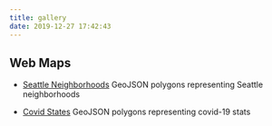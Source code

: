 ```yaml
---
title: gallery
date: 2019-12-27 17:42:43
---
```


## Web Maps

- [Seattle Neighborhoods](seattle-neighborhoods.html)
    GeoJSON polygons representing Seattle neighborhoods

- [Covid States](covid-states.html)
    GeoJSON polygons representing covid-19 stats
